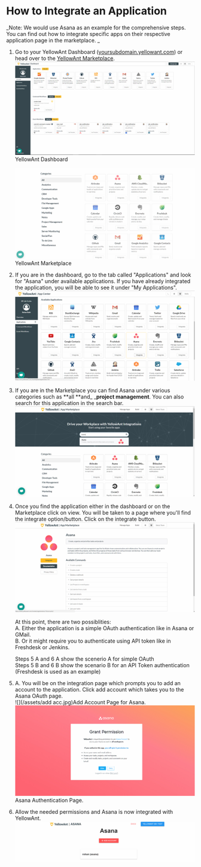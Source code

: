 # **How to Integrate an Application**

_Note: We would use Asana as an example for the comprehensive steps. You can find out how to integrate specific apps on their respective application page in the marketplace. _

1. Go to your YellowAnt Dashboard \([yoursubdomain.yellowant.com](/yoursubdomain.yellowant.com)\) or head over to the [YellowAnt Marketplace](https://www.yellowant.com/marketplace).  
   ![](/assets/Overview.jpg)YellowAnt Dashboard

   ![](/assets/app_categories.jpg)YellowAnt Marketplace

2. If you are in the dashboard, go to the tab called "Applications" and look for "Asana" under available applications. If you have already integrated the application, you will be able to see it under "My Applications".  
   ![](/assets/app_select.jpg)

3. If you are in the Marketplace you can find Asana under various categories such as **all **and_ _**project management**. You can also search for this application in the search bar.  
   ![](/assets/mpsel.jpg)

4. Once you find the application either in the dashboard or on the Marketplace click on view. You will be taken to a page where you'll find the integrate option/button. Click on the integrate button.  
   ![](/assets/intepage.jpg)  
  
   At this point, there are two possiblities:  
   A. Either the application is a simple OAuth authentication like in Asana or GMail.  
   B. Or it might require you to authenticate using API token like in Freshdesk or Jenkins.  
  
   Steps 5 A and 6 A show the scenerio A for simple OAuth  
   Steps 5 B and 6 B show the scenario B for an API Token authentication \(Freshdesk is used as an example\)

5. A. You will be on the integration page which prompts you to add an account to the application. Click add account which takes you to the Asana OAuth page.  
   ![](/assets/add acc.jpg)Add Account Page for Asana.  
   ![](/assets/asana.jpg)Asana Authentication Page.

6. Allow the needed permissions and Asana is now integrated with YellowAnt.  
   ![](/assets/asanaadded.jpg)



